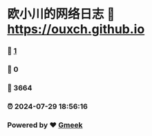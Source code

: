 # 欧小川的网络日志 :link: https://ouxch.github.io 
### :page_facing_up: [1](https://ouxch.github.io/tag.html) 
### :speech_balloon: 0 
### :hibiscus: 3664 
### :alarm_clock: 2024-07-29 18:56:16 
### Powered by :heart: [Gmeek](https://github.com/Meekdai/Gmeek)
